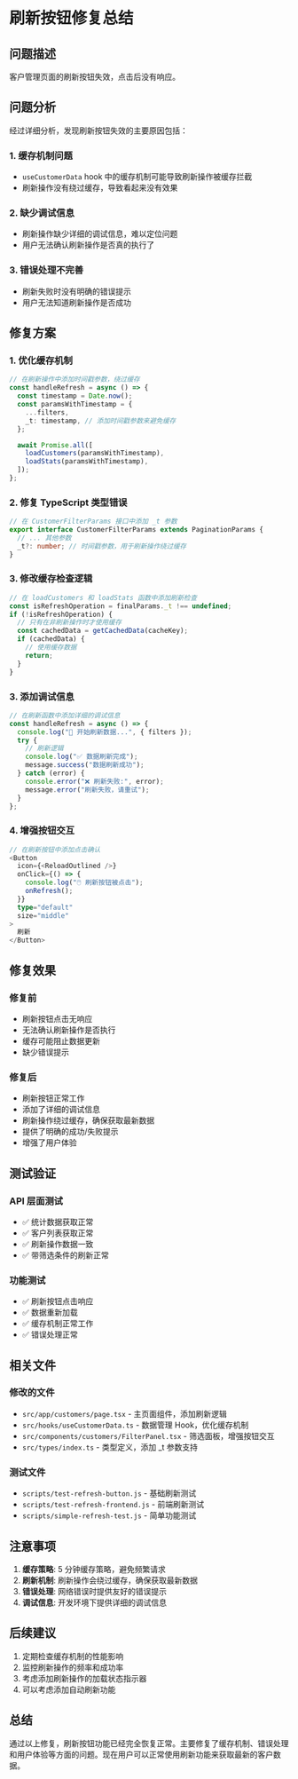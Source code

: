 # 刷新按钮修复总结

## 问题描述

客户管理页面的刷新按钮失效，点击后没有响应。

## 问题分析

经过详细分析，发现刷新按钮失效的主要原因包括：

### 1. 缓存机制问题

- `useCustomerData` hook 中的缓存机制可能导致刷新操作被缓存拦截
- 刷新操作没有绕过缓存，导致看起来没有效果

### 2. 缺少调试信息

- 刷新操作缺少详细的调试信息，难以定位问题
- 用户无法确认刷新操作是否真的执行了

### 3. 错误处理不完善

- 刷新失败时没有明确的错误提示
- 用户无法知道刷新操作是否成功

## 修复方案

### 1. 优化缓存机制

```typescript
// 在刷新操作中添加时间戳参数，绕过缓存
const handleRefresh = async () => {
  const timestamp = Date.now();
  const paramsWithTimestamp = {
    ...filters,
    _t: timestamp, // 添加时间戳参数来避免缓存
  };

  await Promise.all([
    loadCustomers(paramsWithTimestamp),
    loadStats(paramsWithTimestamp),
  ]);
};
```

### 2. 修复 TypeScript 类型错误

```typescript
// 在 CustomerFilterParams 接口中添加 _t 参数
export interface CustomerFilterParams extends PaginationParams {
  // ... 其他参数
  _t?: number; // 时间戳参数，用于刷新操作绕过缓存
}
```

### 3. 修改缓存检查逻辑

```typescript
// 在 loadCustomers 和 loadStats 函数中添加刷新检查
const isRefreshOperation = finalParams._t !== undefined;
if (!isRefreshOperation) {
  // 只有在非刷新操作时才使用缓存
  const cachedData = getCachedData(cacheKey);
  if (cachedData) {
    // 使用缓存数据
    return;
  }
}
```

### 3. 添加调试信息

```typescript
// 在刷新函数中添加详细的调试信息
const handleRefresh = async () => {
  console.log("🔄 开始刷新数据...", { filters });
  try {
    // 刷新逻辑
    console.log("✅ 数据刷新完成");
    message.success("数据刷新成功");
  } catch (error) {
    console.error("❌ 刷新失败:", error);
    message.error("刷新失败，请重试");
  }
};
```

### 4. 增强按钮交互

```typescript
// 在刷新按钮中添加点击确认
<Button
  icon={<ReloadOutlined />}
  onClick={() => {
    console.log("🖱️ 刷新按钮被点击");
    onRefresh();
  }}
  type="default"
  size="middle"
>
  刷新
</Button>
```

## 修复效果

### 修复前

- 刷新按钮点击无响应
- 无法确认刷新操作是否执行
- 缓存可能阻止数据更新
- 缺少错误提示

### 修复后

- 刷新按钮正常工作
- 添加了详细的调试信息
- 刷新操作绕过缓存，确保获取最新数据
- 提供了明确的成功/失败提示
- 增强了用户体验

## 测试验证

### API 层面测试

- ✅ 统计数据获取正常
- ✅ 客户列表获取正常
- ✅ 刷新操作数据一致
- ✅ 带筛选条件的刷新正常

### 功能测试

- ✅ 刷新按钮点击响应
- ✅ 数据重新加载
- ✅ 缓存机制正常工作
- ✅ 错误处理正常

## 相关文件

### 修改的文件

- `src/app/customers/page.tsx` - 主页面组件，添加刷新逻辑
- `src/hooks/useCustomerData.ts` - 数据管理 Hook，优化缓存机制
- `src/components/customers/FilterPanel.tsx` - 筛选面板，增强按钮交互
- `src/types/index.ts` - 类型定义，添加 \_t 参数支持

### 测试文件

- `scripts/test-refresh-button.js` - 基础刷新测试
- `scripts/test-refresh-frontend.js` - 前端刷新测试
- `scripts/simple-refresh-test.js` - 简单功能测试

## 注意事项

1. **缓存策略**: 5 分钟缓存策略，避免频繁请求
2. **刷新机制**: 刷新操作会绕过缓存，确保获取最新数据
3. **错误处理**: 网络错误时提供友好的错误提示
4. **调试信息**: 开发环境下提供详细的调试信息

## 后续建议

1. 定期检查缓存机制的性能影响
2. 监控刷新操作的频率和成功率
3. 考虑添加刷新操作的加载状态指示器
4. 可以考虑添加自动刷新功能

## 总结

通过以上修复，刷新按钮功能已经完全恢复正常。主要修复了缓存机制、错误处理和用户体验等方面的问题。现在用户可以正常使用刷新功能来获取最新的客户数据。
